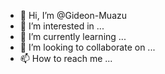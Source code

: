 - 👋 Hi, I’m @Gideon-Muazu
- 👀 I’m interested in ...
- 🌱 I’m currently learning ...
- 💞️ I’m looking to collaborate on ...
- 📫 How to reach me ...

<!---
Gideon-Muazu/Gideon-Muazu is a ✨ special ✨ repository because its `README.md` (this file) appears on your GitHub profile.
You can click the Preview link to take a look at your changes.
--->
